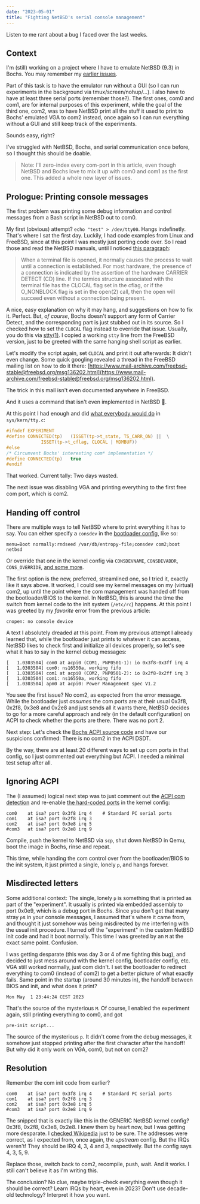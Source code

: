 ```yaml
---
date: "2023-05-01"
title: "Fighting NetBSD's serial console management"
---
```


Listen to me rant about a bug I faced over the last weeks.

## Context

I'm (still) working on a project where I have to emulate NetBSD (9.3) in Bochs. You may remember my [earlier issues](https://scholz.ruhr/blog/the-quest-to-run-netbsd-on-bochs/).

Part of this task is to have the emulator run without a GUI (so I can run experiments in the background via tmux/screen/nohup/...). I also have to have at least three serial ports (remember those?). The first ones, com0 and com1, are for internal purposes of this experiment, while the goal of the third one, com2, was to have NetBSD print all the stuff it used to print to Bochs' emulated VGA to com2 instead, once again so I can run everything without a GUI and still keep track of the experiments.

Sounds easy, right?

I've struggled with NetBSD, Bochs, and serial communication once before, so I thought this should be doable.

> Note: I'll zero-index every com-port in this article, even though NetBSD and Bochs love to mix it up with com0 and com1 as the first one. This added a whole new layer of issues.

## Prologue: Printing console messages

The first problem was printing some debug information and control messages from a Bash script in NetBSD out to com0.

My first (obvious) attempt? `echo "test" > /dev/tty00`. Hangs indefinetly. That's where I sat the first day. Luckily, I had code examples from Linux and FreeBSD, since at this point I was mostly just porting code over. So I read those and read the NetBSD manuals, until I noticed [this paragraph](https://man.netbsd.org/NetBSD-9.3/termios.4#DESCRIPTION):

> When a terminal file is opened, it normally causes the process to wait until a connection is established. For most hardware, the presence of a connection is indicated by the assertion of the hardware CARRIER DETECT (CD) line.  If the termios structure associated with the terminal file has the CLOCAL flag set in the cflag, or if the O_NONBLOCK flag is set in the open(2) call, then the open will succeed even without a connection being present.

A nice, easy explanation on why it may hang, and suggestions on how to fix it. Perfect. But, *of course*, Bochs doesn't support any form of Carrier Detect, and the corresponding part is just stubbed out in its source. So I checked how to set the `CLOCAL` flag instead to override that issue. Usually, you do this via [stty(1)](https://man.netbsd.org/NetBSD-9.3/stty.1). I copied a working `stty` line from the FreeBSD version, just to be greeted with the same hanging shell script as earlier.

Let's modify the script again, set `CLOCAL` and print it out afterwards: It didn't even change. Some quick googling revealed a thread in the FreeBSD mailing list on how to do it there: [https://www.mail-archive.com/freebsd-stable@freebsd.org/msg136202.html](https://www.mail-archive.com/freebsd-stable@freebsd.org/msg136202.html).

The trick in this mail isn't even documented anywhere in FreeBSD.

And it uses a command that isn't even implemented in NetBSD 🙂.

At this point I had enough and did [what everybody would do](https://github.com/merlinscholz/lockdoc-netbsd/commit/0e44bf4b6cc27acd40d8a7b5d3342a233d22ed25) in `sys/kern/tty.c`:
```c
#ifndef EXPERIMENT
#define	CONNECTED(tp)	(ISSET(tp->t_state, TS_CARR_ON) ||	\
			 ISSET(tp->t_cflag, CLOCAL | MDMBUF))
#else
/* Circumvent Bochs' interesting com* implementation */
#define	CONNECTED(tp)	true
#endif
```

That worked. Current tally: Two days wasted.

The next issue was disabling VGA and printing everything to the first free com port, which is com2.

## Handing off control

There are multiple ways to tell NetBSD where to print everything it has to say. You can either specify a `consdev` in the [bootloader config](https://man.netbsd.org/NetBSD-9.3/boot.cfg.5), like so:

```console
menu=Boot normally:rndseed /var/db/entropy-file;consdev com2;boot netbsd
```

Or override that one in the kernel config via `CONSDEVNAME`, `CONSDEVADDR`, `CONS_OVERRIDE`, [and some more](https://man.netbsd.org/NetBSD-9.3/i386/console.4).

The first option is the new, preferred, streamlined one, so I tried it, exactly like it says above. It worked, I could see my kernel messages on my (virtual) com2, up until the point where the com management was handed off from the bootloader/BIOS to the kernel. In NetBSD, this is around the time the switch from kernel code to the init system (`/etc/rc`) happens. At this point I was greeted by my *favorite* error from the previous article:

```console
cnopen: no console device
```

A text I absolutely dreaded at this point. From my previous attempt I already learned that, while the bootloader just prints to whatever it can access, NetBSD likes to check first and initialize all devices properly, so let's see what it has to say in the kernel debug messages:

```console
[   1.0303504] com0 at acpi0 (COM1, PNP0501-1): io 0x3f8-0x3ff irq 4
[   1.0303504] com0: ns16550a, working fifo
[   1.0303504] com1 at acpi0 (COM2, PNP0501-2): io 0x2f8-0x2ff irq 3
[   1.0303504] com1: ns16550a, working fifo
[   1.0303504] apm0 at acpi0: Power Management spec V1.2
```

You see the first issue? No com2, as expected from the error message. While the bootloader just *assumes* the com ports are at their usual 0x3f8, 0x2f8, 0x3e8 and 0x2e8 and just sends all it wants there, NetBSD decides to go for a more careful approach and rely (in the default configuration) on ACPI to check whether the ports are there. There was no port 2.

Next step: Let's check the [Bochs ACPI source code](https://bochs.sourceforge.io/cgi-bin/lxr/source/bios/acpi-dsdt.dsl) and have our suspicions confirmed: There is no com2 in the ACPI DSDT.

By the way, there are at least 20 different ways to set up com ports in that config, so I just commented out everything but ACPI. I needed a minimal test setup after all.

## Ignoring ACPI

The (I assumed) logical next step was to just comment out the [ACPI com detection](https://github.com/NetBSD/src/blob/654dd71243cd7229d0174117e9a2ddf5fd5ca7a6/sys/arch/i386/conf/GENERIC#L324) and re-enable [the hard-coded ports](https://github.com/NetBSD/src/blob/654dd71243cd7229d0174117e9a2ddf5fd5ca7a6/sys/arch/i386/conf/GENERIC#L576-L579) in the kernel config:

```console
com0	at isa? port 0x3f8 irq 4	# Standard PC serial ports
com1	at isa? port 0x2f8 irq 3
com2	at isa? port 0x3e8 irq 5
#com3	at isa? port 0x2e8 irq 9
```

Compile, push the kernel to NetBSD via `scp`, shut down NetBSD in Qemu, boot the image in Bochs, rinse and repeat.

This time, while handing the com control over from the bootloader/BIOS to the init system, it just printed a single, lonely `p`, and hangs forever.

## Misdirected letters

Some additional context: The single, lonely `p` is something that is printed as part of the "experiment". It usually is printed via embedded assembly to port 0x0e9, which is a debug port in Bochs. Since you don't get that many stray `p`s in your console messages, I assumed that's where it came from, and thought it just somehow was being misdirected by me interfering with the usual init procedure. I turned off the "experiment" in the custom NetBSD init code and had it boot normally. This time I was greeted by an `M` at the exact same point. Confusion.

I was getting desparate (this was day 3 or 4 of me fighting this bug), and decided to just mess around with the kernel config, bootloader config, etc. VGA still worked normally, just com didn't. I set the bootloader to redirect everything to com0 (instead of com2) to get a better picture of what exactly fails. Same point in the startup (around 30 minutes in), the handoff between BIOS and init, and what does it print?

```console
Mon May  1 23:44:24 CEST 2023
```

That's the source of the mysterious `M`. Of course, I enabled the experiment again, still printing everything to com0, and got 

```console
pre-init script...
```

The source of the mysterious `p`. It didn't come from the debug messages, it somehow just stopped printing after the first character after the handoff! But why did it only work on VGA, com0, but not on com2?

## Resolution

Remember the com init code from earlier?

```console
com0	at isa? port 0x3f8 irq 4	# Standard PC serial ports
com1	at isa? port 0x2f8 irq 3
com2	at isa? port 0x3e8 irq 5
#com3	at isa? port 0x2e8 irq 9
```

The snipped that is exactly like this in the GENERIC NetBSD kernel config? 0x3f8, 0x2f8, 0x3e8, 0x2e8. I knew them by heart now, but I was getting more desparate. I [checked Wikipedia](https://en.wikipedia.org/wiki/COM_(hardware_interface)) just to be sure. The addresses were correct, as I expected from, once again, the *upstream* config. But the IRQs weren't! They should be IRQ 4, 3, 4 and 3, respectively. But the config says 4, 3, 5, 9.

Replace those, switch back to com2, recompile, push, wait. And it works. I still can't believe it as I'm writing this. 

The conclusion? No clue, maybe triple-check everything even though it should be correct? Learn IRQs by heart, even in 2023? Don't use decade-old technology? Interpret it how you want.
